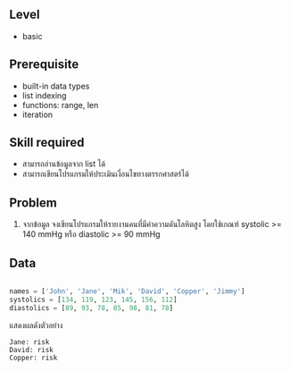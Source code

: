## Level

* basic

## Prerequisite

* built-in data types
* list indexing
* functions: range, len
* iteration

## Skill required

* สามารถอ่านข้อมูลจาก list ได้
* สามารถเขียนโปรแกรมให้ประเมินเงื่อนไขทางตรรกศาสตร์ได้

## Problem

1. จากข้อมูล จงเขียนโปรแกรมให้รายงานคนที่มีค่าความดันโลหิตสูง โดยใช้เกณฑ์ systolic >= 140 mmHg หรือ diastolic >= 90 mmHg

## Data

```Python

names = ['John', 'Jane', 'Mik', 'David', 'Copper', 'Jimmy']
systolics = [134, 119, 123, 145, 156, 112]
diastolics = [89, 93, 78, 85, 98, 81, 78]


```

แสดงผลดังตัวอย่าง

```
Jane: risk
David: risk
Copper: risk

```
